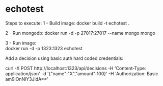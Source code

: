 # echotest

Steps to execute:
1 - Build image:
docker build -t echotest .

2 - Run mongodb:
docker run -d -p 27017:27017 --name mongo mongo

3 - Run image:  
docker run -d -p 1323:1323 echotest

Add a decision using basic auth hard coded credentials:<br/>

curl -X POST http://localhost:1323/api/decisions  -H 'Content-Type: application/json' -d '{"name":"X","amount":100}' -H 'Authorization: Basic am9lOnNlY3JldA=='